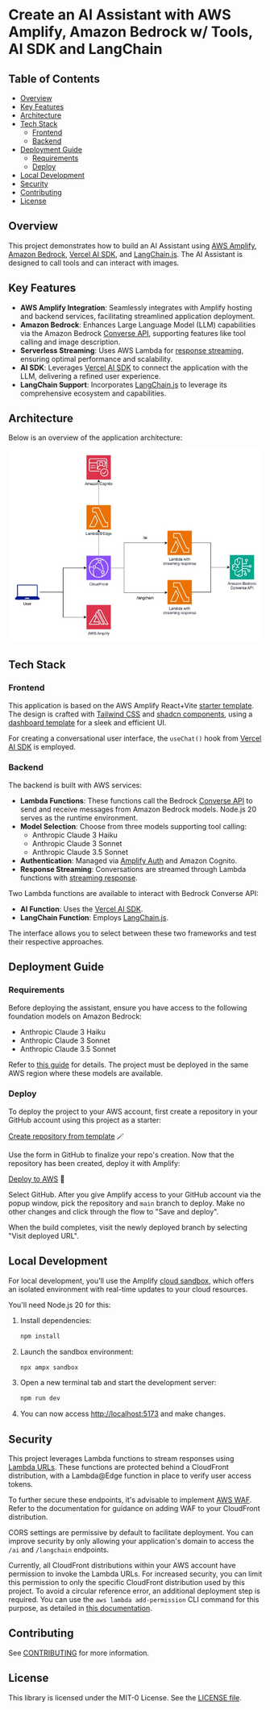 # Create an AI Assistant with AWS Amplify, Amazon Bedrock w/ Tools, AI SDK and LangChain

## Table of Contents

- [Overview](#overview)
- [Key Features](#key-features)
- [Architecture](#architecture)
- [Tech Stack](#tech-stack)
  - [Frontend](#frontend)
  - [Backend](#backend)
- [Deployment Guide](#deployment-guide)
  - [Requirements](#requirements)
  - [Deploy](#deploy)
- [Local Development](#local-development)
- [Security](#security)
- [Contributing](#contributing)
- [License](#license)

## Overview

This project demonstrates how to build an AI Assistant using [AWS Amplify](https://docs.amplify.aws/), [Amazon Bedrock](https://aws.amazon.com/bedrock/), [Vercel AI SDK](https://sdk.vercel.ai/), and [LangChain.js](https://js.langchain.com/docs/introduction/). The AI Assistant is designed to call tools and can interact with images.

## Key Features

- **AWS Amplify Integration**: Seamlessly integrates with Amplify hosting and backend services, facilitating streamlined application deployment.
- **Amazon Bedrock**: Enhances Large Language Model (LLM) capabilities via the Amazon Bedrock [Converse API](https://docs.aws.amazon.com/bedrock/latest/userguide/conversation-inference.html), supporting features like tool calling and image description.
- **Serverless Streaming**: Uses AWS Lambda for [response streaming](https://docs.aws.amazon.com/lambda/latest/dg/configuration-response-streaming.html), ensuring optimal performance and scalability.
- **AI SDK**: Leverages [Vercel AI SDK](https://sdk.vercel.ai/) to connect the application with the LLM, delivering a refined user experience.
- **LangChain Support**: Incorporates [LangChain.js](https://js.langchain.com/docs/introduction/) to leverage its comprehensive ecosystem and capabilities.

## Architecture

Below is an overview of the application architecture:

![Architecture Diagram](docs/architecture.jpg)

## Tech Stack

### Frontend

This application is based on the AWS Amplify React+Vite [starter template](https://github.com/aws-samples/amplify-vite-react-template). The design is crafted with [Tailwind CSS](https://tailwindcss.com/) and [shadcn components](https://ui.shadcn.com/), using a [dashboard template](https://ui.shadcn.com/blocks#dashboard-03) for a sleek and efficient UI.

For creating a conversational user interface, the `useChat()` hook from [Vercel AI SDK](https://sdk.vercel.ai/) is employed.

### Backend

The backend is built with AWS services:

- **Lambda Functions**: These functions call the Bedrock [Converse API](https://docs.aws.amazon.com/bedrock/latest/userguide/conversation-inference.html) to send and receive messages from Amazon Bedrock models. Node.js 20 serves as the runtime environment.
- **Model Selection**: Choose from three models supporting tool calling:
  - Anthropic Claude 3 Haiku
  - Anthropic Claude 3 Sonnet
  - Anthropic Claude 3.5 Sonnet
- **Authentication**: Managed via [Amplify Auth](https://docs.amplify.aws/react/build-a-backend/auth/) and Amazon Cognito.
- **Response Streaming**: Conversations are streamed through Lambda functions with [streaming response](https://docs.aws.amazon.com/lambda/latest/dg/configuration-response-streaming.html).

Two Lambda functions are available to interact with Bedrock Converse API:

- **AI Function**: Uses the [Vercel AI SDK](https://sdk.vercel.ai/).
- **LangChain Function**: Employs [LangChain.js](https://js.langchain.com/v0.2/docs/introduction/).

The interface allows you to select between these two frameworks and test their respective approaches.

## Deployment Guide

### Requirements

Before deploying the assistant, ensure you have access to the following foundation models on Amazon Bedrock:

- Anthropic Claude 3 Haiku
- Anthropic Claude 3 Sonnet
- Anthropic Claude 3.5 Sonnet

Refer to [this guide](https://docs.aws.amazon.com/bedrock/latest/userguide/getting-started.html#getting-started-model-access) for details. The project must be deployed in the same AWS region where these models are available.

### Deploy

To deploy the project to your AWS account, first create a repository in your GitHub account using this project as a starter:

[Create repository from template](https://github.com/new?owner=aws-samples&template_name=stream-ai-assistant-using-bedrock-converse-with-tools&template_owner=aws-samples) 🪄

Use the form in GitHub to finalize your repo's creation. Now that the repository has been created, deploy it with Amplify:

[Deploy to AWS](https://console.aws.amazon.com/amplify/create/repo-branch) 🚀

Select GitHub. After you give Amplify access to your GitHub account via the popup window, pick the repository and `main` branch to deploy. Make no other changes and click through the flow to "Save and deploy".

When the build completes, visit the newly deployed branch by selecting "Visit deployed URL".

## Local Development

For local development, you'll use the Amplify [cloud sandbox](https://docs.amplify.aws/react/deploy-and-host/sandbox-environments/setup/), which offers an isolated environment with real-time updates to your cloud resources.

You'll need Node.js 20 for this:

1. Install dependencies:

   ```bash
   npm install
   ```

2. Launch the sandbox environment:

   ```bash
   npx ampx sandbox
   ```

3. Open a new terminal tab and start the development server:

   ```bash
   npm run dev
   ```

4. You can now access [http://localhost:5173](http://localhost:5173) and make changes.

## Security

This project leverages Lambda functions to stream responses using [Lambda URLs](https://docs.aws.amazon.com/lambda/latest/dg/urls-configuration.html). These functions are protected behind a CloudFront distribution, with a Lambda@Edge function in place to verify user access tokens.

To further secure these endpoints, it's advisable to implement [AWS WAF](https://docs.aws.amazon.com/waf/). Refer to the documentation for guidance on adding WAF to your CloudFront distribution.

CORS settings are permissive by default to facilitate deployment. You can improve security by only allowing your application's domain to access the `/ai` and `/langchain` endpoints.

Currently, all CloudFront distributions within your AWS account have permission to invoke the Lambda URLs. For increased security, you can limit this permission to only the specific CloudFront distribution used by this project. To avoid a circular reference error, an additional deployment step is required. You can use the `aws lambda add-permission` CLI command for this purpose, as detailed in [this documentation](https://docs.aws.amazon.com/AmazonCloudFront/latest/DeveloperGuide/private-content-restricting-access-to-lambda.html).

## Contributing

See [CONTRIBUTING](CONTRIBUTING.md) for more information.

## License

This library is licensed under the MIT-0 License. See the [LICENSE file](LICENSE).
